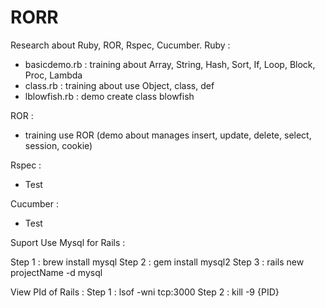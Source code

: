 RORR
====

Research about Ruby, ROR, Rspec, Cucumber.
Ruby :
 - basicdemo.rb : training about Array, String, Hash, Sort, If, Loop, Block, Proc, Lambda
 - class.rb : training about use Object, class, def
 - lblowfish.rb : demo create class blowfish

ROR :
 - training use ROR (demo about manages insert, update, delete, select, session, cookie)

Rspec :
  - Test

Cucumber :
  - Test


Suport Use Mysql for Rails :

Step 1 : brew install mysql
Step 2 : gem install mysql2
Step 3 : rails new projectName -d mysql


View PId of Rails :
Step 1 : lsof -wni tcp:3000
Step 2 : kill -9 {PID}
